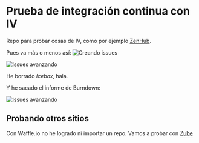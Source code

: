 # Prueba de integración continua con IV

Repo para probar cosas de IV, como por
ejemplo [ZenHub](http://app.zenhub.com).

Pues va más o menos así:
![Creando issues](img/issues.png) 

![Issues avanzando](img/issues.png) 

He borrado *Icebox*, hala. 

Y he sacado el informe de Burndown:

![Issues avanzando](img/burndown.png) 

## Probando otros sitios

Con Waffle.io no he logrado ni importar un repo. Vamos a probar con [Zube](https://zube.io)
